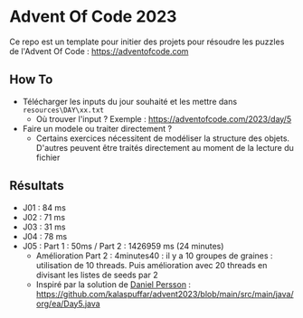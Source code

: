 # Advent Of Code 2023

Ce repo est un template pour initier des projets pour résoudre les puzzles de l'Advent Of Code : https://adventofcode.com

## How To
- Télécharger les inputs du jour souhaité et les mettre dans `resources\DAY\xx.txt`
  - Où trouver l'input ? Exemple : https://adventofcode.com/2023/day/5 
- Faire un modele ou traiter directement ?
  - Certains exercices nécessitent de modéliser la structure des objets. D'autres peuvent être traités directement au moment de la lecture du fichier


## Résultats
* J01 : 84 ms
* J02 : 71 ms
* J03 : 31 ms
* J04 : 78 ms
* J05 : Part 1 : 50ms / Part 2 : 1426959 ms (24 minutes)
  * Amélioration Part 2 : 4minutes40 : il y a 10 groupes de graines : utilisation de 10 threads. Puis amélioration avec 20 threads en divisant les listes de seeds par 2
  * Inspiré par la solution de [Daniel Persson](https://github.com/kalaspuffar) : https://github.com/kalaspuffar/advent2023/blob/main/src/main/java/org/ea/Day5.java